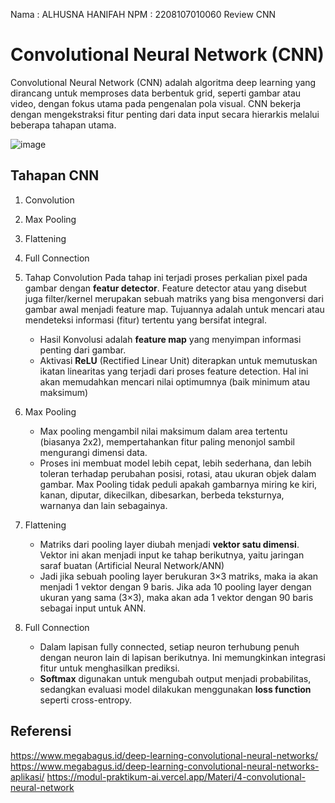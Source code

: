 Nama : ALHUSNA HANIFAH
NPM : 2208107010060
Review CNN

# Convolutional Neural Network (CNN)

Convolutional Neural Network (CNN) adalah algoritma deep learning yang dirancang untuk memproses data berbentuk grid, seperti gambar atau video, dengan fokus utama pada pengenalan pola visual. CNN bekerja dengan mengekstraksi fitur penting dari data input secara hierarkis melalui beberapa tahapan utama.

![image](https://github.com/user-attachments/assets/df68a9fb-10d5-43ef-b784-0f121f91d929)

## Tahapan CNN
1. Convolution
2. Max Pooling
3. Flattening
4. Full Connection

1. Tahap Convolution
  Pada tahap ini terjadi proses perkalian pixel pada gambar dengan **featur detector**. Feature detector atau yang disebut juga filter/kernel merupakan sebuah matriks yang bisa mengonversi dari gambar awal menjadi feature map. Tujuannya adalah untuk mencari atau mendeteksi informasi (fitur) tertentu yang bersifat integral. 
   - Hasil Konvolusi adalah **feature map** yang menyimpan informasi penting dari gambar.
   - Aktivasi **ReLU** (Rectified  Linear Unit) diterapkan untuk memutuskan ikatan linearitas yang terjadi dari proses feature detection. Hal ini akan memudahkan mencari nilai optimumnya (baik minimum atau maksimum)

2. Max Pooling
   - Max pooling mengambil nilai maksimum dalam area tertentu (biasanya 2x2), mempertahankan fitur paling menonjol sambil mengurangi dimensi data.
   - Proses ini membuat model lebih cepat, lebih sederhana, dan lebih toleran terhadap perubahan posisi, rotasi, atau ukuran objek dalam gambar. Max Pooling tidak peduli apakah gambarnya miring ke kiri, kanan, diputar, dikecilkan, dibesarkan, berbeda teksturnya, warnanya dan lain sebagainya.
     
3. Flattening
   - Matriks dari pooling layer diubah menjadi **vektor satu dimensi**. Vektor ini akan menjadi input ke tahap berikutnya, yaitu jaringan saraf buatan (Artificial Neural Network/ANN)
   - Jadi jika sebuah pooling layer berukuran 3×3 matriks, maka ia akan menjadi 1 vektor dengan 9 baris. Jika ada 10 pooling layer dengan ukuran yang sama (3×3), maka akan ada 1 vektor dengan 90 baris sebagai input untuk ANN.
     
4. Full Connection
   - Dalam lapisan fully connected, setiap neuron terhubung penuh dengan neuron lain di lapisan berikutnya. Ini memungkinkan integrasi fitur untuk menghasilkan prediksi.
   - **Softmax** digunakan untuk mengubah output menjadi probabilitas, sedangkan evaluasi model dilakukan menggunakan **loss function** seperti cross-entropy.
     
## Referensi 
https://www.megabagus.id/deep-learning-convolutional-neural-networks/
https://www.megabagus.id/deep-learning-convolutional-neural-networks-aplikasi/
https://modul-praktikum-ai.vercel.app/Materi/4-convolutional-neural-network
